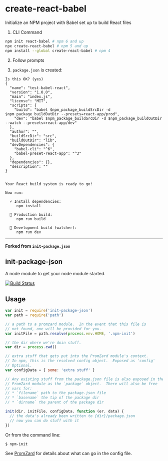 # create-react-babel

Initialize an NPM project with Babel set up to build React files

1. CLI Command

```sh
npm init react-babel # npm 6 and up
npx create-react-babel # npm 5 and up
npm install --global create-react-babel # npm 4
```

2. Follow prompts

3. `package.json` is created:

```
Is this OK? (yes)
{
  "name": "test-babel-react",
  "version": "1.0.0",
  "main": "index.js",
  "license": "MIT",
  "scripts": {
    "build": "babel $npm_package_buildSrcDir -d $npm_package_buildOutDir --presets=react-app/prod",
    "dev": "babel $npm_package_buildSrcDir -d $npm_package_buildOutDir --watch --presets=react-app/dev"
  },
  "author": "",
  "buildSrcDir": "src",
  "buildOutDir": "lib",
  "devDependencies": {
    "babel-cli": "^6",
    "babel-preset-react-app": "^3"
  },
  "dependencies": {},
  "description": ""
}


Your React build system is ready to go!

Now run:

  ⚡️ Install dependencies:
     npm install

  🚦 Production build:
     npm run build

  🚧 Development build (watcher):
     npm run dev
```

---

**Forked from `init-package.json`**

## init-package-json

A node module to get your node module started.

[![Build Status](https://secure.travis-ci.org/npm/init-package-json.svg)](http://travis-ci.org/npm/init-package-json)

## Usage

```javascript
var init = require('init-package-json')
var path = require('path')

// a path to a promzard module.  In the event that this file is
// not found, one will be provided for you.
var initFile = path.resolve(process.env.HOME, '.npm-init')

// the dir where we're doin stuff.
var dir = process.cwd()

// extra stuff that gets put into the PromZard module's context.
// In npm, this is the resolved config object.  Exposed as 'config'
// Optional.
var configData = { some: 'extra stuff' }

// Any existing stuff from the package.json file is also exposed in the
// PromZard module as the `package` object.  There will also be free
// vars for:
// * `filename` path to the package.json file
// * `basename` the tip of the package dir
// * `dirname` the parent of the package dir

init(dir, initFile, configData, function (er, data) {
  // the data's already been written to {dir}/package.json
  // now you can do stuff with it
})
```

Or from the command line:

```
$ npm-init
```

See [PromZard](https://github.com/npm/promzard) for details about
what can go in the config file.
